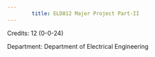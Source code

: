 ```yaml
---
        title: ELD812 Major Project Part-II
---
```

Credits: 12 (0-0-24)

Department: Department of Electrical Engineering


